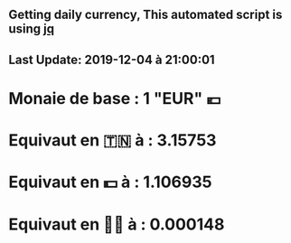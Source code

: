 ## Getting daily currency, This automated script is using [jq](https://stedolan.github.io/jq/)
## Last Update:  2019-12-04 à 21:00:01
 # Monaie de base : 1 "EUR" 💶 
 # Equivaut en 🇹🇳 à :  3.15753 
 # Equivaut en 💵 à : 1.106935
 # Equivaut en 🐱‍💻 à :  0.000148

